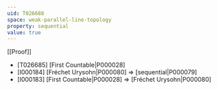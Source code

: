 ```yaml
---
uid: T026688
space: weak-parallel-line-topology
property: sequential
value: true
---
```

[[Proof]]

* [T026685] [First Countable|P000028]
* [I000184] [Fréchet Urysohn|P000080] => [sequential|P000079]
* [I000183] [First Countable|P000028] => [Fréchet Urysohn|P000080]

